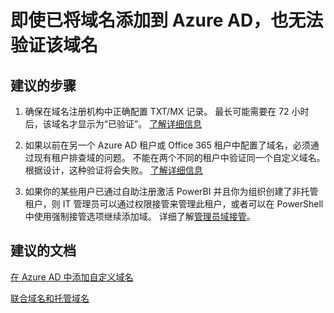 <properties
    pageTitle="I can't verify my domain name even though I added it to Azure AD"
    description="Azure Active Directory 域疑难解答"
    service="microsoft.aad"
    resource="Microsoft_AAD_IAM"
    authors="Jeffsta-MSFT"
    displayOrder="4291"
    selfHelpType="resource"
    supportTopicIds=""
    resourceTags="directory_domain"
    productPesIds=""
    cloudEnvironments="public"
/>


# <a name="i-cant-verify-my-domain-name-even-though-i-added-it-to-azure-ad"></a>即使已将域名添加到 Azure AD，也无法验证该域名

## <a name="recommended-steps"></a>**建议的步骤**

1. 确保在域名注册机构中正确配置 TXT/MX 记录。  最长可能需要在 72 小时后，该域名才显示为“已验证”。 [了解详细信息](https://docs.microsoft.com/azure/active-directory/active-directory-add-domain#add-the-dns-entry-at-the-domain-name-registrar-for-the-domain)

2. 如果以前在另一个 Azure AD 租户或 Office 365 租户中配置了域名，必须通过现有租户排查域的问题。 不能在两个不同的租户中验证同一个自定义域名。 根据设计，这种验证将会失败。 [了解详细信息](https://docs.microsoft.com/azure/active-directory/active-directory-add-domain#troubleshooting)

3. 如果你的某些用户已通过自助注册激活 PowerBI 并且你为组织创建了非托管租户，则 IT 管理员可以通过权限接管来管理此租户，或者可以在 PowerShell 中使用强制接管选项继续添加域。 详细了解[管理员域接管](https://powerbi.microsoft.com/documentation/powerbi-admin-administering-power-bi-in-your-organization/#what-is-the-process-to-manage-a-tenant-created-by-Microsoft-for-my-users)。

## <a name="recommended-documents"></a>**建议的文档**

[在 Azure AD 中添加自定义域名](https://docs.microsoft.com/azure/active-directory/active-directory-add-domain)

[联合域名和托管域名](https://docs.microsoft.com/azure/active-directory/active-directory-add-domain-concepts#federated-and-managed-domain-names)


